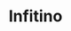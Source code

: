 ---
title: Infitino
date: 
draft: false

# descripcion
description : Pulsera de plata 925 y marquesita

materials: Plata 925

color: Plateado

dimensions: 19cm largo

code: 03-22-0540

type: "Pulseras"

categories: []

price: $9.350,00

# Images
# first image will be shown in the product page
images:
  # - image: "images/path_to_image"
  # La ubicacion de las imagenes es imagenes/Pulseras/Pulseras.Marquesita/03-22-0540-infitino
  - image: "./images/pulseras/marquesita/03-22-0540.JPG"
---